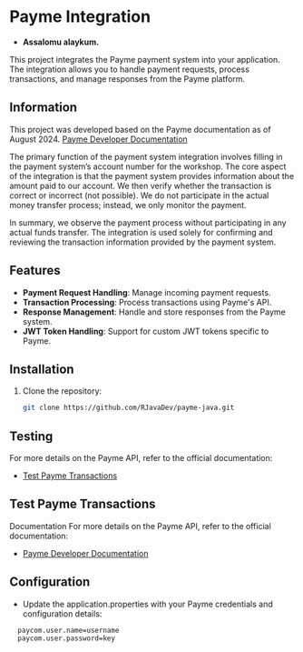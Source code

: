 # Payme Integration
- **Assalomu alaykum.**

This project integrates the Payme payment system into your application. The integration allows you to handle payment requests, process transactions, and manage responses from the Payme platform.
## Information

This project was developed based on the Payme documentation as of August 2024. [Payme Developer Documentation](https://developer.help/paycom.uz)

The primary function of the payment system integration involves filling in the payment system’s account number for the workshop. The core aspect of the integration is that the payment system provides information about the amount paid to our account. We then verify whether the transaction is correct or incorrect (not possible). We do not participate in the actual money transfer process; instead, we only monitor the payment.

In summary, we observe the payment process without participating in any actual funds transfer. The integration is used solely for confirming and reviewing the transaction information provided by the payment system.

## Features

- **Payment Request Handling**: Manage incoming payment requests.
- **Transaction Processing**: Process transactions using Payme's API.
- **Response Management**: Handle and store responses from the Payme system.
- **JWT Token Handling**: Support for custom JWT tokens specific to Payme.

## Installation

1. Clone the repository:

   ```bash
   git clone https://github.com/RJavaDev/payme-java.git

## Testing
For more details on the Payme API, refer to the official documentation:
- [Test Payme Transactions](https://test.paycom.uz/instruction)

## Test Payme Transactions
Documentation
For more details on the Payme API, refer to the official documentation:
- [Payme Developer Documentation](https://developer.help/paycom.uz)

## Configuration

- Update the application.properties with your Payme credentials and configuration details:
```properties
  paycom.user.name=username
  paycom.user.password=key
